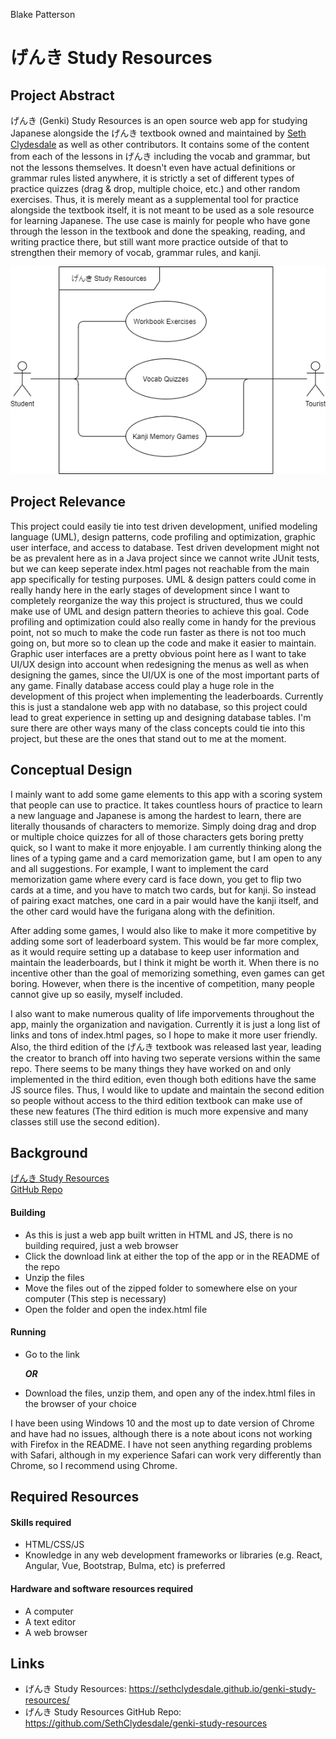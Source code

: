 Blake Patterson

# げんき Study Resources

## Project Abstract
げんき (Genki) Study Resources is an open source web app for studying Japanese alongside the げんき textbook
owned and maintained by [Seth Clydesdale](https://github.com/SethClydesdale) as well as other contributors. 
It contains some of the content from each of the lessons in げんき including the vocab and grammar, but not the lessons themselves.
It doesn't even have actual definitions or grammar rules listed anywhere, it is strictly a set of different types of practice quizzes (drag & drop, multiple choice, etc.) and other random exercises. 
Thus, it is merely meant as a supplemental tool for practice alongside the textbook itself, it is not meant to be used as a sole resource for learning Japanese. 
The use case is mainly for people who have gone through the lesson in the textbook and done the speaking, reading, and writing practice there, but still want more practice outside of that to strengthen their memory of vocab, grammar rules, and kanji. 

![Genki Study Resources Use Case Diagram](ProjectProposal.png)

## Project Relevance
This project could easily tie into test driven development, unified modeling language (UML), design patterns, code profiling and optimization, graphic user interface, and access to database. 
Test driven development might not be as prevalent here as in a Java project since we cannot write JUnit tests, but we can keep seperate index.html pages not reachable from the main app specifically for testing purposes. 
UML & design patters could come in really handy here in the early stages of development since I want to completely reorganize the way this project is structured, thus we could make use of UML and design pattern theories to achieve this goal. 
Code profiling and optimization could also really come in handy for the previous point, not so much to make the code run faster as there is not too much going on, but more so to clean up the code and make it easier to maintain. 
Graphic user interfaces are a pretty obvious point here as I want to take UI/UX design into account when redesigning the menus as well as when designing the games, since the UI/UX is one of the most important parts of any game. 
Finally database access could play a huge role in the development of this project when implementing the leaderboards. Currently this is just a standalone web app with no database, so this project could lead to great experience in setting up and designing database tables. 
I'm sure there are other ways many of the class concepts could tie into this project, but these are the ones that stand out to me at the moment.

## Conceptual Design
I mainly want to add some game elements to this app with a scoring system that people can use to practice. 
It takes countless hours of practice to learn a new language and Japanese is among the hardest to learn, there are literally thousands of characters to memorize.
Simply doing drag and drop or multiple choice quizzes for all of those characters gets boring pretty quick, so I want to make it more enjoyable. 
I am currently thinking along the lines of a typing game and a card memorization game, but I am open to any and all suggestions.
For example, I want to implement the card memorization game where every card is face down, you get to flip two cards at a time, and you have to match two cards, but for kanji.
So instead of pairing exact matches, one card in a pair would have the kanji itself, and the other card would have the furigana along with the definition. 
<br>

After adding some games, I would also like to make it more competitive by adding some sort of leaderboard system. 
This would be far more complex, as it would require setting up a database to keep user information and maintain the leaderboards, but I think it might be worth it.
When there is no incentive other than the goal of memorizing something, even games can get boring. 
However, when there is the incentive of competition, many people cannot give up so easily, myself included. 
<br>

I also want to make numerous quality of life imporvements throughout the app, mainly the organization and navigation. 
Currently it is just a long list of links and tons of index.html pages, so I hope to make it more user friendly.
Also, the third edition of the げんき textbook was released last year, leading the creator to branch off into having two seperate versions within the same repo.
There seems to be many things they have worked on and only implemented in the third edition, even though both editions have the same JS source files. 
Thus, I would like to update and maintain the second edition so people without access to the third edition textbook can make use of these new features 
(The third edition is much more expensive and many classes still use the second edition).

## Background
[げんき Study Resources](https://sethclydesdale.github.io/genki-study-resources/) <br>
[GitHub Repo](https://github.com/SethClydesdale/genki-study-resources) <br>

#### Building 
- As this is just a web app built written in HTML and JS, there is no building required, just a web browser
- Click the download link at either the top of the app or in the README of the repo
- Unzip the files
- Move the files out of the zipped folder to somewhere else on your computer (This step is necessary)
- Open the folder and open the index.html file

#### Running
- Go to the link 

    **_OR_**

- Download the files, unzip them, and open any of the index.html files in the browser of your choice

I have been using Windows 10 and the most up to date version of Chrome and have had no issues, although there is a note about icons not working with Firefox in the README.
I have not seen anything regarding problems with Safari, although in my experience Safari can work very differently than Chrome, so I recommend using Chrome. 

## Required Resources
#### Skills required
  - HTML/CSS/JS
  - Knowledge in any web development frameworks or libraries (e.g. React, Angular, Vue, Bootstrap, Bulma, etc) is preferred
#### Hardware and software resources required
  - A computer
  - A text editor
  - A web browser


## Links
- げんき Study Resources: https://sethclydesdale.github.io/genki-study-resources/
- げんき Study Resources GitHub Repo: https://github.com/SethClydesdale/genki-study-resources

